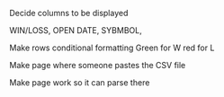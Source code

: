 Decide columns to be displayed


WIN/LOSS, OPEN DATE, SYBMBOL, 

Make rows conditional formatting Green for W red for L

Make page where someone pastes the CSV file

Make page work so it can parse there